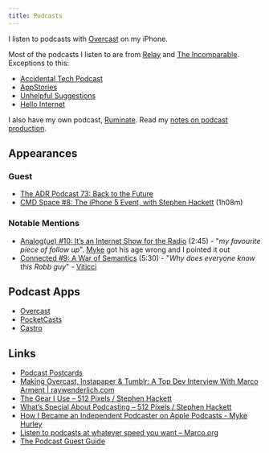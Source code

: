 ```yaml
---
title: Podcasts
---
```


I listen to podcasts with [Overcast](https://overcast.fm) on my iPhone.

Most of the podcasts I listen to are from [Relay](https://relay.fm) and [The Incomparable](https://www.theincomparable.com/). Exceptions to this:

- [Accidental Tech Podcast](https://atp.fm/)
- [AppStories](https://appstories.net/)
- [Unhelpful Suggestions](https://unhelpful-suggestions.com/)
- [Hello Internet](https://www.hellointernet.fm/)

I also have my own podcast, [Ruminate](https://ruminatepodcast.com). Read my [notes on podcast production](/podcasts/production).

## Appearances

### Guest

- [‎The ADR Podcast 73: Back to the Future](https://podcasts.apple.com/us/podcast/the-adr-podcast/id880852027)
- [CMD Space #8: The iPhone 5 Event, with Stephen Hackett](https://www.relay.fm/cmdspace/8) (1h08m)

### Notable Mentions

- [Analog(ue) #10: It’s an Internet Show for the Radio](https://www.relay.fm/analogue/10) (2:45) - "_my favourite piece of follow up_". [Myke](https://twitter.com/imyke) got his age wrong and I pointed it out
- [Connected #9: A War of Semantics](https://www.relay.fm/connected/9) (5:30) - "_Why does everyone know this Robb guy_" - [Viticci](https://twitter.com/viticci)

## Podcast Apps

- [Overcast](https://overcast.fm)
- [PocketCasts](https://www.pocketcasts.com)
- [Castro](https://castro.fm)

## Links

- [Podcast Postcards](http://www.podcastpostcards.com/)
- [Making Overcast, Instapaper & Tumblr: A Top Dev Interview With Marco Arment | raywenderlich.com](https://www.raywenderlich.com/1211-making-overcast-instapaper-tumblr-a-top-dev-interview-with-marco-arment)
- [The Gear I Use – 512 Pixels / Stephen Hackett](https://512pixels.net/gear/)
- [What’s Special About Podcasting – 512 Pixels / Stephen Hackett](https://512pixels.net/2015/12/whats-special-about-podcasting/)
- [‎How I Became an Independent Podcaster on Apple Podcasts - Myke Hurley](https://podcasts.apple.com/us/podcast/how-i-became-an-independent-podcaster/id975601115?mt=2)
- [Listen to podcasts at whatever speed you want – Marco.org](https://marco.org/2015/02/17/listen-to-podcasts-at-whatever-speed-you-want)
- [The Podcast Guest Guide](https://antonyjohnston.com/podcastguestguide/)